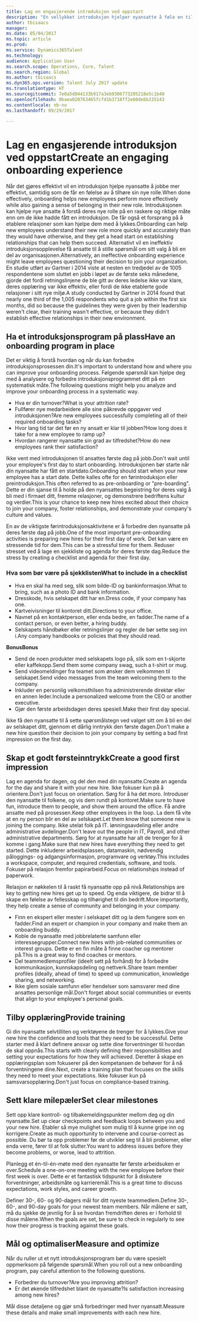 ```yaml
---
title: Lag en engasjerende introduksjon ved oppstart
description: "En vellykket introduksjon hjelper nyansatte å føle en tilhørighet til organisasjonen."
author: tbisaacs
manager: 
ms.date: 05/04/2017
ms.topic: article
ms.prod: 
ms.service: Dynamics365Talent
ms.technology: 
audience: Application User
ms.search.scope: Operations, Core, Talent
ms.search.region: Global
ms.author: tbisaacs
ms.dyn365.ops.version: Talent July 2017 update
ms.translationtype: HT
ms.sourcegitcommit: 7e0a5d044133b917a3eb9386773205218e5c1b40
ms.openlocfilehash: 0baea020763465fcfd1b3718ff2e60de6b335143
ms.contentlocale: nb-no
ms.lasthandoff: 09/29/2017

---
```


# <a name="create-an-engaging-onboarding-experience"></a><span data-ttu-id="df373-103">Lag en engasjerende introduksjon ved oppstart</span><span class="sxs-lookup"><span data-stu-id="df373-103">Create an engaging onboarding experience</span></span>

<span data-ttu-id="df373-104">Når det gjøres effektivt vil en introduksjon hjelpe nyansatte å jobbe mer effektivt, samtidig som de får en følelse av å tilhøre sin nye rolle.</span><span class="sxs-lookup"><span data-stu-id="df373-104">When done effectively, onboarding helps new employees perform more effectively while also gaining a sense of belonging in their new role.</span></span> <span data-ttu-id="df373-105">Introduksjonen kan hjelpe nye ansatte å forstå deres nye rolle på en raskere og riktige måte enn om de ikke hadde fått en introduksjon. De får også et forsprang på å etablere relasjoner som kan hjelpe dem med å lykkes.</span><span class="sxs-lookup"><span data-stu-id="df373-105">Onboarding can help new employees understand their new role more quickly and accurately than they would have otherwise, and they get a head start on establishing relationships that can help them succeed.</span></span> <span data-ttu-id="df373-106">Alternativt vil en ineffektiv introduksjonsopplevelse få ansatte til å stille spørsmål om sitt valg å bli en del av organisasjonen.</span><span class="sxs-lookup"><span data-stu-id="df373-106">Alternatively, an ineffective onboarding experience might leave employees questioning their decision to join your organization.</span></span> <span data-ttu-id="df373-107">En studie utført av Gartner i 2014 viste at nesten en tredjedel av de 1005 respondentene som sluttet en jobb i løpet av de første seks månedene, gjorde det fordi retningslinjene de ble gitt av deres ledelse ikke var klare, deres opplæring var ikke effektiv, eller fordi de ikke etablerte gode relasjoner i sitt nye miljø.</span><span class="sxs-lookup"><span data-stu-id="df373-107">A study conducted by Gartner in 2014 found that nearly one third of the 1,005 respondents who quit a job within the first six months, did so because the guidelines they were given by their leadership weren't clear, their training wasn't effective, or because they didn't establish effective relationships in their new environment.</span></span>

## <a name="have-an-onboarding-program-in-place"></a><span data-ttu-id="df373-108">Ha et introduksjonsprogram på plass</span><span class="sxs-lookup"><span data-stu-id="df373-108">Have an onboarding program in place</span></span>
<span data-ttu-id="df373-109">Det er viktig å forstå hvordan og når du kan forbedre introduksjonsprosessen din.</span><span class="sxs-lookup"><span data-stu-id="df373-109">It's important to understand how and where you can improve your onboarding process.</span></span> <span data-ttu-id="df373-110">Følgende spørsmål kan hjelpe deg med å analysere og forbedre introduksjonsprogrammet ditt på en systematisk måte.</span><span class="sxs-lookup"><span data-stu-id="df373-110">The following questions might help you analyze and improve your onboarding process in a systematic way.</span></span>

- <span data-ttu-id="df373-111">Hva er din turnover?</span><span class="sxs-lookup"><span data-stu-id="df373-111">What is your attrition rate?</span></span>
- <span data-ttu-id="df373-112">Fullfører nye medarbeidere alle sine påkrevde oppgaver ved introduksjonen?</span><span class="sxs-lookup"><span data-stu-id="df373-112">Are new employees successfully completing all of their required onboarding tasks?</span></span>
- <span data-ttu-id="df373-113">Hvor lang tid tar det før en ny ansatt er klar til jobben?</span><span class="sxs-lookup"><span data-stu-id="df373-113">How long does it take for a new employee to ramp up?</span></span>
- <span data-ttu-id="df373-114">Hvordan rangerer nyansatte sin grad av tilfredshet?</span><span class="sxs-lookup"><span data-stu-id="df373-114">How do new employees rank their satisfaction?</span></span>

<span data-ttu-id="df373-115">Ikke vent med introduksjonen til ansattes første dag på jobb.</span><span class="sxs-lookup"><span data-stu-id="df373-115">Don't wait until your employee's first day to start onboarding.</span></span> <span data-ttu-id="df373-116">Introduksjonen bør starte når din nyansatte har fått en startdato.</span><span class="sxs-lookup"><span data-stu-id="df373-116">Onboarding should start when your new employee has a start date.</span></span> <span data-ttu-id="df373-117">Dette kalles ofte for en førintroduksjon eller preintroduksjon.</span><span class="sxs-lookup"><span data-stu-id="df373-117">This often referred to as pre-onboarding or "pre-boarding".</span></span> <span data-ttu-id="df373-118">Dette er din sjanse til å holde på den nyansattes begeistring for deres valg å bli med i firmaet ditt, fremme relasjoner, og demonstrere bedriftens kultur og verdier.</span><span class="sxs-lookup"><span data-stu-id="df373-118">This is your chance to keep new hires excited about their choice to join your company, foster relationships, and demonstrate your company's culture and values.</span></span>

<span data-ttu-id="df373-119">En av de viktigste førintroduksjonsaktivitene er å forbedre den nyansatte på deres første dag på jobb.</span><span class="sxs-lookup"><span data-stu-id="df373-119">One of the most important pre-onboarding activities is preparing new hires for their first day of work.</span></span> <span data-ttu-id="df373-120">Det kan være en stressende tid for dem.</span><span class="sxs-lookup"><span data-stu-id="df373-120">This can be a stressful time for them.</span></span> <span data-ttu-id="df373-121">Reduser stresset ved å lage en sjekkliste og agenda for deres første dag.</span><span class="sxs-lookup"><span data-stu-id="df373-121">Reduce the stress by creating a checklist and agenda for their first day.</span></span>

### <a name="what-to-include-in-a-checklist"></a><span data-ttu-id="df373-122">Hva som bør være på sjekklisten</span><span class="sxs-lookup"><span data-stu-id="df373-122">What to include in a checklist</span></span>

- <span data-ttu-id="df373-123">Hva en skal ha med seg, slik som bilde-ID og bankinformasjon.</span><span class="sxs-lookup"><span data-stu-id="df373-123">What to bring, such as a photo ID and bank information.</span></span>
- <span data-ttu-id="df373-124">Dresskode, hvis selskapet ditt har en.</span><span class="sxs-lookup"><span data-stu-id="df373-124">Dress code, if your company has one.</span></span>
- <span data-ttu-id="df373-125">Kartveivisninger til kontoret ditt.</span><span class="sxs-lookup"><span data-stu-id="df373-125">Directions to your office.</span></span>
- <span data-ttu-id="df373-126">Navnet på en kontaktperson, eller enda bedre, en fadder.</span><span class="sxs-lookup"><span data-stu-id="df373-126">The name of a contact person, or even better, a hiring buddy.</span></span>
- <span data-ttu-id="df373-127">Selskapets håndbøker eller retningslinjer og regler de bør sette seg inn i.</span><span class="sxs-lookup"><span data-stu-id="df373-127">Any company handbooks or policies that they should read.</span></span>

<span data-ttu-id="df373-128">**Bonus**</span><span class="sxs-lookup"><span data-stu-id="df373-128">**Bonus**</span></span>

- <span data-ttu-id="df373-129">Send de noen produkter med selskapets logo på, slik som en t-skjorte eller kaffekopp.</span><span class="sxs-lookup"><span data-stu-id="df373-129">Send them some company swag, such a t-shirt or mug.</span></span>
- <span data-ttu-id="df373-130">Send videomeldinger fra teamet som ønsker dem velkommen til selskapet.</span><span class="sxs-lookup"><span data-stu-id="df373-130">Send video messages from the team welcoming them to the company.</span></span>
- <span data-ttu-id="df373-131">Inkluder en personlig velkomsthilsen fra administrerende direktør eller en annen leder.</span><span class="sxs-lookup"><span data-stu-id="df373-131">Include a personalized welcome from the CEO or another executive.</span></span>
- <span data-ttu-id="df373-132">Gjør den første arbeidsdagen deres spesiell.</span><span class="sxs-lookup"><span data-stu-id="df373-132">Make their first day special.</span></span>

<span data-ttu-id="df373-133">Ikke få den nyansatte til å sette spørsmålstegn ved valget sitt om å bli en del av selskapet ditt, gjennom et dårlig inntrykk den første dagen.</span><span class="sxs-lookup"><span data-stu-id="df373-133">Don't make a new hire question their decision to join your company by setting a bad first impression on the first day.</span></span>

## <a name="create-a-good-first-impression"></a><span data-ttu-id="df373-134">Skap et godt førsteinntrykk</span><span class="sxs-lookup"><span data-stu-id="df373-134">Create a good first impression</span></span>

<span data-ttu-id="df373-135">Lag en agenda for dagen, og del den med din nyansatte.</span><span class="sxs-lookup"><span data-stu-id="df373-135">Create an agenda for the day and share it with your new hire.</span></span> <span data-ttu-id="df373-136">Ikke fokuser kun på å orientere.</span><span class="sxs-lookup"><span data-stu-id="df373-136">Don't just focus on orientation.</span></span> <span data-ttu-id="df373-137">Sørg for å ha det moro. Introduser den nyansatte til folkene, og vis dem rundt på kontoret.</span><span class="sxs-lookup"><span data-stu-id="df373-137">Make sure to have fun, introduce them to people, and show them around the office.</span></span> <span data-ttu-id="df373-138">Få andre ansatte med på prosessen.</span><span class="sxs-lookup"><span data-stu-id="df373-138">Keep other employees in the loop.</span></span> <span data-ttu-id="df373-139">La dem få vite at en ny person blir en del av selskapet.</span><span class="sxs-lookup"><span data-stu-id="df373-139">Let them know that someone new is joining the company.</span></span> <span data-ttu-id="df373-140">Ikke utelat folk på IT. lønningsavdeling eller andre administrative avdelinger.</span><span class="sxs-lookup"><span data-stu-id="df373-140">Don't leave out the people in IT, Payroll, and other administrative departments.</span></span> <span data-ttu-id="df373-141">Sørg for at nyansatte har alt de trenger for å komme i gang.</span><span class="sxs-lookup"><span data-stu-id="df373-141">Make sure that new hires have everything they need to get started.</span></span> <span data-ttu-id="df373-142">Dette inkluderer arbeidsplassen, datamaskin, nødvendig påloggings- og adgangsinformasjon, programvare og verktøy.</span><span class="sxs-lookup"><span data-stu-id="df373-142">This includes a workspace, computer, and required credentials, software, and tools.</span></span> <span data-ttu-id="df373-143">Fokuser på relasjon fremfor papirarbeid.</span><span class="sxs-lookup"><span data-stu-id="df373-143">Focus on relationships instead of paperwork.</span></span>

<span data-ttu-id="df373-144">Relasjon er nøkkelen til å raskt få nyansatte opp på nivå.</span><span class="sxs-lookup"><span data-stu-id="df373-144">Relationships are key to getting new hires get up to speed.</span></span> <span data-ttu-id="df373-145">Og enda viktigere, de bidrar til å skape en følelse av fellesskap og tilhørighet til din bedrift.</span><span class="sxs-lookup"><span data-stu-id="df373-145">More importantly, they help create a sense of community and belonging in your company.</span></span>

- <span data-ttu-id="df373-146">Finn en ekspert eller mester i selskapet ditt og la dem fungere som en fadder.</span><span class="sxs-lookup"><span data-stu-id="df373-146">Find an expert or champion in your company and make them an onboarding buddy.</span></span>
- <span data-ttu-id="df373-147">Koble de nyansatte med jobbrelaterte samfunn eller interessegrupper.</span><span class="sxs-lookup"><span data-stu-id="df373-147">Connect new hires with job-related communities or interest groups.</span></span> <span data-ttu-id="df373-148">Dette er en fin måte å finne coacher og mentorer på.</span><span class="sxs-lookup"><span data-stu-id="df373-148">This is a great way to find coaches or mentors.</span></span>
- <span data-ttu-id="df373-149">Del teammedlemsprofiler (ideelt sett på forhånd) for å forbedre kommunikasjon, kunnskapsdeling og nettverk.</span><span class="sxs-lookup"><span data-stu-id="df373-149">Share team member profiles (ideally, ahead of time) to speed up communication, knowledge sharing, and networking.</span></span>
- <span data-ttu-id="df373-150">Ikke glem sosiale samfunn eller hendelser som samsvarer med dine ansattes personlige mål.</span><span class="sxs-lookup"><span data-stu-id="df373-150">Don't forget about social communities or events that align to your employee's personal goals.</span></span>

## <a name="provide-training"></a><span data-ttu-id="df373-151">Tilby opplæring</span><span class="sxs-lookup"><span data-stu-id="df373-151">Provide training</span></span>

<span data-ttu-id="df373-152">Gi din nyansatte selvtilliten og verktøyene de trenger for å lykkes.</span><span class="sxs-lookup"><span data-stu-id="df373-152">Give your new hire the confidence and tools that they need to be successful.</span></span> <span data-ttu-id="df373-153">Dette starter med å klart definere ansvar og sette dine forventninger til hvordan de skal oppnås.</span><span class="sxs-lookup"><span data-stu-id="df373-153">This starts with clearly defining their responsibilities and setting your expectations for how they will achieved.</span></span> <span data-ttu-id="df373-154">Deretter å skape en opplæringsplan som fokuserer på den kompetansen de behøver for å nå forventningene dine.</span><span class="sxs-lookup"><span data-stu-id="df373-154">Next, create a training plan that focuses on the skills they need to meet your expectations.</span></span> <span data-ttu-id="df373-155">Ikke fokuser kun på samsvarsopplæring.</span><span class="sxs-lookup"><span data-stu-id="df373-155">Don't just focus on compliance-based training.</span></span>

## <a name="set-clear-milestones"></a><span data-ttu-id="df373-156">Sett klare milepæler</span><span class="sxs-lookup"><span data-stu-id="df373-156">Set clear milestones</span></span>

<span data-ttu-id="df373-157">Sett opp klare kontroll- og tilbakemeldingspunkter mellom deg og din nyansatte.</span><span class="sxs-lookup"><span data-stu-id="df373-157">Set up clear checkpoints and feedback loops between you and your new hire.</span></span> <span data-ttu-id="df373-158">Etabler så mye mulighet som mulig til å kunne gripe inn og korrigere.</span><span class="sxs-lookup"><span data-stu-id="df373-158">Create as much opportunity to intervene and course-correct as possible.</span></span> <span data-ttu-id="df373-159">Du bør ta opp problemer før de utvikler seg til å bli problemer, eller enda verre, fører til at folk slutter.</span><span class="sxs-lookup"><span data-stu-id="df373-159">You want to address issues before they become problems, or worse, lead to attrition.</span></span>

<span data-ttu-id="df373-160">Planlegg et én-til-én-møte med den nyansatte før første arbeidsuken er over.</span><span class="sxs-lookup"><span data-stu-id="df373-160">Schedule a one-on-one meeting with the new employee before their first week is over.</span></span> <span data-ttu-id="df373-161">Dette er et fantastisk tidspunkt for å diskutere forventninger, arbeidsmåte og karrieremål.</span><span class="sxs-lookup"><span data-stu-id="df373-161">This is a great time to discuss expectations, work styles, and career growth.</span></span>

<span data-ttu-id="df373-162">Definer 30-, 60- og 90-dagers mål for ditt nyeste teammedlem.</span><span class="sxs-lookup"><span data-stu-id="df373-162">Define 30-, 60-, and 90-day goals for your newest team members.</span></span> <span data-ttu-id="df373-163">Når målene er satt, må du sjekke de jevnlig for å se hvordan fremdriften deres er i forhold til disse målene.</span><span class="sxs-lookup"><span data-stu-id="df373-163">When the goals are set, be sure to check in regularly to see how their progress is tracking against these goals.</span></span>

## <a name="measure-and-optimize"></a><span data-ttu-id="df373-164">Mål og optimaliser</span><span class="sxs-lookup"><span data-stu-id="df373-164">Measure and optimize</span></span>

<span data-ttu-id="df373-165">Når du ruller ut et nytt introduksjonsprogram bør du være spesielt oppmerksom på følgende spørsmål.</span><span class="sxs-lookup"><span data-stu-id="df373-165">When you roll out a new onboarding program, pay careful attention to the following questions.</span></span> 

- <span data-ttu-id="df373-166">Forbedrer du turnover?</span><span class="sxs-lookup"><span data-stu-id="df373-166">Are you improving attrition?</span></span>
- <span data-ttu-id="df373-167">Er det økende tilfredshet blant de nyansatte?</span><span class="sxs-lookup"><span data-stu-id="df373-167">Is satisfaction increasing among new hires?</span></span> 

<span data-ttu-id="df373-168">Mål disse detaljene og gjør små forbedringer med hver nyansatt.</span><span class="sxs-lookup"><span data-stu-id="df373-168">Measure these details and make small improvements with each new hire.</span></span>


